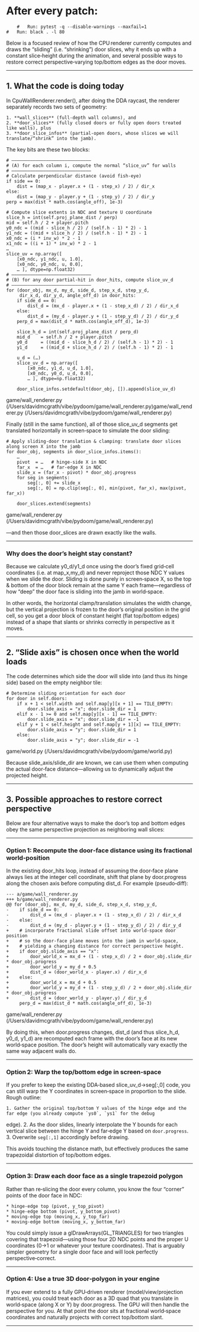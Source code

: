 # After every patch:
        #   Run: pytest -q --disable-warnings --maxfail=1
	#   Run: black . -l 80

Below is a focused review of how the CPU renderer currently computes and draws the “sliding” (i.e. “shrinking”) door slices, why it
 ends up with a constant slice‐height during the animation, and several possible ways to restore correct perspective‑varying
top/bottom edges as the door moves.

----------------------------------------------------------------------------------------------------------------------------------

## 1. What the code is doing today

In CpuWallRenderer.render(), after doing the DDA raycast, the renderer separately records two sets of geometry:

    1. **wall_slices** (full‑depth wall columns), and
    2. **door_slices** (fully closed doors or fully open doors treated like walls), plus
    3. **door_slice_infos** (partial‑open doors, whose slices we will translate/“shrink” into the jamb).

The key bits are these two blocks:

    # ——————————————————————————————
    # (A) for each column i, compute the normal “slice_uv” for walls
    # ——————————————————————————————
    # Calculate perpendicular distance (avoid fish‑eye)
    if side == 0:
        dist = (map_x - player.x + (1 - step_x) / 2) / dir_x
    else:
        dist = (map_y - player.y + (1 - step_y) / 2) / dir_y
    perp = max(dist * math.cos(angle_off), 1e-3)

    # Compute slice extents in NDC and texture U coordinate
    slice_h = int(self.proj_plane_dist / perp)
    mid = self.h / 2 + player.pitch
    y0_ndc = ((mid - slice_h / 2) / (self.h - 1) * 2) - 1
    y1_ndc = ((mid + slice_h / 2) / (self.h - 1) * 2) - 1
    x0_ndc = (i * inv_w) * 2 - 1
    x1_ndc = ((i + 1) * inv_w) * 2 - 1
    …
    slice_uv = np.array([
        [x0_ndc, y1_ndc, u, 1.0],
        [x0_ndc, y0_ndc, u, 0.0],
        … ], dtype=np.float32)
    # ——————————————————————————————
    # (B) for any door partial‑hit in door_hits, compute slice_uv_d
    # ——————————————————————————————
    for (door_obj, mx_d, my_d, side_d, step_x_d, step_y_d,
         dir_x_d, dir_y_d, angle_off_d) in door_hits:
        if side_d == 0:
            dist_d = (mx_d - player.x + (1 - step_x_d) / 2) / dir_x_d
        else:
            dist_d = (my_d - player.y + (1 - step_y_d) / 2) / dir_y_d
        perp_d = max(dist_d * math.cos(angle_off_d), 1e-3)

        slice_h_d = int(self.proj_plane_dist / perp_d)
        mid_d    = self.h / 2 + player.pitch
        y0_d     = ((mid_d - slice_h_d / 2) / (self.h - 1) * 2) - 1
        y1_d     = ((mid_d + slice_h_d / 2) / (self.h - 1) * 2) - 1

        u_d = (…)
        slice_uv_d = np.array([
            [x0_ndc, y1_d, u_d, 1.0],
            [x0_ndc, y0_d, u_d, 0.0],
            … ], dtype=np.float32)

        door_slice_infos.setdefault(door_obj, []).append(slice_uv_d)

game/wall_renderer.py (/Users/davidmcgrath/vibe/pydoom/game/wall_renderer.py)game/wall_renderer.py 
(/Users/davidmcgrath/vibe/pydoom/game/wall_renderer.py)

Finally (still in the same function), all of those slice_uv_d segments get translated horizontally in screen‑space to simulate the
door sliding:

    # Apply sliding-door translation & clamping: translate door slices along screen X into the jamb
    for door_obj, segments in door_slice_infos.items():
        …
        pivot  = …   # hinge‐side X in NDC
        far_x  = …   # far‐edge X in NDC
        slide_x = (far_x - pivot) * door_obj.progress
        for seg in segments:
            seg[:, 0] += slide_x
            seg[:, 0] = np.clip(seg[:, 0], min(pivot, far_x), max(pivot, far_x))

        door_slices.extend(segments)

game/wall_renderer.py (/Users/davidmcgrath/vibe/pydoom/game/wall_renderer.py)

—and then those door_slices are drawn exactly like the walls.

----------------------------------------------------------------------------------------------------------------------------------

### Why does the door’s height stay constant?

Because we calculate y0_d/y1_d once using the door’s fixed grid‐cell coordinates (i.e. at map_x,my_d) and never reproject those NDC
 Y values when we slide the door.  Sliding is done purely in screen‐space X, so the top & bottom of the door block remain at the
same Y each frame—regardless of how “deep” the door face is sliding into the jamb in world‑space.

In other words, the horizontal clamp/translation simulates the width change, but the vertical projection is frozen to the door’s
original position in the grid cell, so you get a door block of constant height (flat top/bottom edges) instead of a shape that
slants or shrinks correctly in perspective as it moves.

----------------------------------------------------------------------------------------------------------------------------------

## 2. “Slide axis” is chosen once when the world loads

The code determines which side the door will slide into (and thus its hinge side) based on the empty neighbor tile:

    # Determine sliding orientation for each door
    for door in self.doors:
        if x + 1 < self.width and self.map[y][x + 1] == TILE_EMPTY:
            door.slide_axis = "x"; door.slide_dir = 1
        elif x - 1 >= 0 and self.map[y][x - 1] == TILE_EMPTY:
            door.slide_axis = "x"; door.slide_dir = -1
        elif y + 1 < self.height and self.map[y + 1][x] == TILE_EMPTY:
            door.slide_axis = "y"; door.slide_dir = 1
        else:
            door.slide_axis = "y"; door.slide_dir = -1

game/world.py (/Users/davidmcgrath/vibe/pydoom/game/world.py)

Because slide_axis/slide_dir are known, we can use them when computing the actual door‐face distance—allowing us to dynamically
adjust the projected height.

----------------------------------------------------------------------------------------------------------------------------------

## 3. Possible approaches to restore correct perspective

Below are four alternative ways to make the door’s top and bottom edges obey the same perspective projection as neighboring wall
slices:

----------------------------------------------------------------------------------------------------------------------------------

### Option 1: Recompute the door‐face distance using its fractional world‐position

In the existing door_hits loop, instead of assuming the door‐face plane always lies at the integer cell coordinate, shift that
plane by door.progress along the chosen axis before computing dist_d.  For example (pseudo‑diff):

    --- a/game/wall_renderer.py
    +++ b/game/wall_renderer.py
    @@ for (door_obj, mx_d, my_d, side_d, step_x_d, step_y_d,
    -    if side_d == 0:
    -        dist_d = (mx_d - player.x + (1 - step_x_d) / 2) / dir_x_d
    -    else:
    -        dist_d = (my_d - player.y + (1 - step_y_d) / 2) / dir_y_d
    +    # incorporate fractional slide offset into world‐space door position
    +    # so the door-face plane moves into the jamb in world‐space,
    +    # yielding a changing distance for correct perspective height.
    +    if door_obj.slide_axis == "x":
    +        door_world_x = mx_d + (1 - step_x_d) / 2 + door_obj.slide_dir * door_obj.progress
    +        door_world_y = my_d + 0.5
    +        dist_d = (door_world_x - player.x) / dir_x_d
    +    else:
    +        door_world_x = mx_d + 0.5
    +        door_world_y = my_d + (1 - step_y_d) / 2 + door_obj.slide_dir * door_obj.progress
    +        dist_d = (door_world_y - player.y) / dir_y_d
         perp_d = max(dist_d * math.cos(angle_off_d), 1e-3)

game/wall_renderer.py (/Users/davidmcgrath/vibe/pydoom/game/wall_renderer.py)

By doing this, when door.progress changes, dist_d (and thus slice_h_d, y0_d, y1_d) are recomputed each frame with the door’s face
at its new world‑space position.  The door’s height will automatically vary exactly the same way adjacent walls do.

----------------------------------------------------------------------------------------------------------------------------------

### Option 2: Warp the top/bottom edge in screen‑space

If you prefer to keep the existing DDA‐based slice_uv_d→seg[:,0] code, you can still warp the Y coordinates in screen‑space in
proportion to the slide.  Rough outline:

    1. Gather the original top/bottom Y values of the hinge edge and the far edge (you already compute `ys0`, `ys1` for the debug
edge).
    2. As the door slides, linearly interpolate the Y bounds for each vertical slice between the hinge Y and far‐edge Y based on
`door.progress`.
    3. Overwrite `seg[:,1]` accordingly before drawing.

This avoids touching the distance math, but effectively produces the same trapezoidal distortion of top/bottom edges.

----------------------------------------------------------------------------------------------------------------------------------

### Option 3: Draw each door face as a single trapezoid polygon

Rather than re‑slicing the door every column, you know the four “corner” points of the door face in NDC:

    * hinge‑edge top (pivot, y_top_pivot)
    * hinge‑edge bottom (pivot, y_bottom_pivot)
    * moving‑edge top (moving_x, y_top_far)
    * moving‑edge bottom (moving_x, y_bottom_far)

You could simply issue a glDrawArrays(GL_TRIANGLES) for two triangles covering that trapezoid—using those four 2D NDC points and
the proper U coordinates (0→1 or whatever your texture coordinates).  That is arguably simpler geometry for a single door face and
will look perfectly perspective‑correct.

----------------------------------------------------------------------------------------------------------------------------------

### Option 4: Use a true 3D door‐polygon in your engine

If you ever extend to a fully GPU‐driven renderer (model/view/projection matrices), you could treat each door as a 3D quad that you
 translate in world‑space (along X or Y) by door.progress.  The GPU will then handle the perspective for you.  At that point the
door sits at fractional world‐space coordinates and naturally projects with correct top/bottom slant.

----------------------------------------------------------------------------------------------------------------------------------

